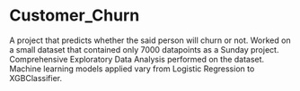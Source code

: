 # Customer_Churn
A project that predicts whether the said person will churn or not. Worked on a small dataset that contained only 7000 datapoints as a Sunday project. Comprehensive Exploratory Data Analysis performed on the dataset. Machine learning models applied vary from Logistic Regression to XGBClassifier.
